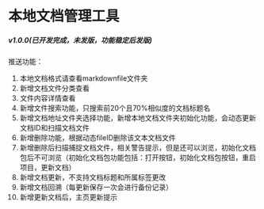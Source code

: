 # 本地文档管理工具

##### v1.0.0(已开发完成，未发版，功能稳定后发版)
推送功能：
1. 本地文档格式请查看markdownfile文件夹
2. 新增文档文件分类查看
3. 文件内容详情查看
4. 新增文件搜索功能，只搜索前20个且70%相似度的文档标题名
5. 新增文档地址文件夹选择功能，新增本地文档文件夹初始化功能，会动态更新文档ID和扫描文档文件
6. 新增删除功能，根据动态fileID删除该文本文档文件
7. 新增删除后扫描捕捉文档文件，相关警告提示，但是还可以浏览，初始化文档包后不可浏览（初始化文档包功能包括：打开按钮，初始化文档包按钮，重启项目，更新文档）
8. 新增文档更新，不支持文档标题和所属标签更改
9. 新增文档回溯（每更新保存一次会进行备份记录）
10. 新增更新文档后，主页更新提示
